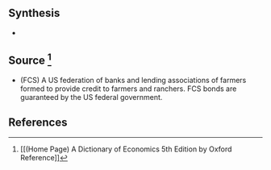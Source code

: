 ## Synthesis
- 
## Source [^1]
- (FCS) A US federation of banks and lending associations of farmers formed to provide credit to farmers and ranchers. FCS bonds are guaranteed by the US federal government.
## References

[^1]: [[(Home Page) A Dictionary of Economics 5th Edition by Oxford Reference]]